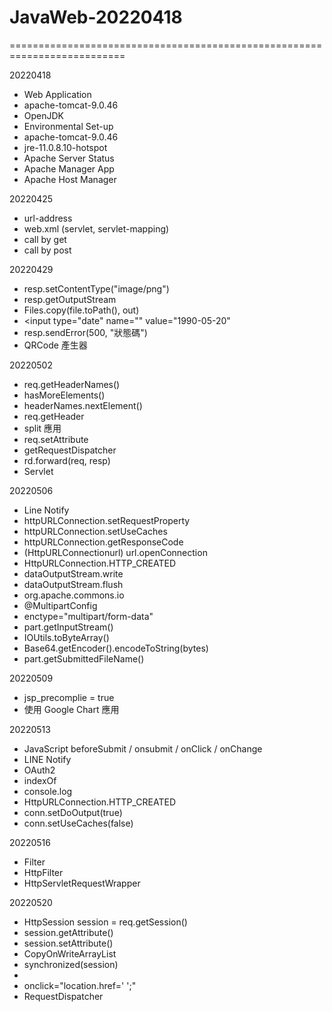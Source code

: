 # JavaWeb-20220418
==========================================================================

20220418
- Web Application
- apache-tomcat-9.0.46
- OpenJDK 
- Environmental Set-up
- apache-tomcat-9.0.46
- jre-11.0.8.10-hotspot
- Apache Server Status 
- Apache Manager App 
- Apache Host Manager


20220425
- url-address 
- web.xml (servlet, servlet-mapping) 
- call by get 
- call by post



20220429
- resp.setContentType("image/png")
- resp.getOutputStream
- Files.copy(file.toPath(), out)
- <input type="date" name="" value="1990-05-20" 
- resp.sendError(500, "狀態碼")
- QRCode 產生器
         

20220502
- req.getHeaderNames() 
- hasMoreElements() 
- headerNames.nextElement() 
- req.getHeader 
- split 應用 
- req.setAttribute 
- getRequestDispatcher 
- rd.forward(req, resp) 
- Servlet 

         
20220506
- Line Notify 
- httpURLConnection.setRequestProperty 
- httpURLConnection.setUseCaches 
- httpURLConnection.getResponseCode
- (HttpURLConnectionurl) url.openConnection 
- HttpURLConnection.HTTP_CREATED 
- dataOutputStream.write 
- dataOutputStream.flush 
- org.apache.commons.io 
- @MultipartConfig
- enctype="multipart/form-data"
- part.getInputStream() 
- IOUtils.toByteArray() 
- Base64.getEncoder().encodeToString(bytes) 
- part.getSubmittedFileName()


20220509
- jsp_precomplie = true 
- 使用 Google Chart 應用

         
20220513
- JavaScript beforeSubmit / onsubmit  / onClick / onChange 
- LINE Notify
- OAuth2 
- indexOf 
- console.log 
- HttpURLConnection.HTTP_CREATED 
- conn.setDoOutput(true)
- conn.setUseCaches(false) 


20220516
- Filter
- HttpFilter 
- HttpServletRequestWrapper

         
20220520
- HttpSession session = req.getSession()  
- session.getAttribute() 
- session.setAttribute() 
- CopyOnWriteArrayList 
- synchronized(session) 
- <session-timeout> 
- onclick="location.href=' ';" 
- RequestDispatcher
         
